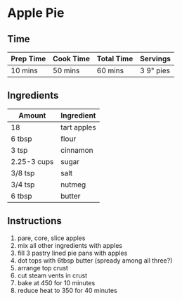 # Apple Pie
## Time
| Prep Time | Cook Time | Total Time | Servings |
|-|-|-|-|
| 10 mins | 50 mins | 60 mins | 3 9" pies|

## Ingredients
| Amount | Ingredient |
|---------|------------|
| 18 | tart apples|
| 6 tbsp|  flour|
| 3 tsp | cinnamon|
| 2.25-3 cups | sugar|
| 3/8 tsp | salt|
| 3/4 tsp | nutmeg|
| 6 tbsp | butter|

## Instructions
1.  pare, core, slice apples
2.  mix all other ingredients with apples
3.  fill 3 pastry lined pie pans with apples
4.  dot tops with 6tbsp butter (spready among all three?)
5.  arrange top crust
6.  cut steam vents in crust
7.  bake at 450 for 10 minutes
8.  reduce heat to 350 for 40 minutes